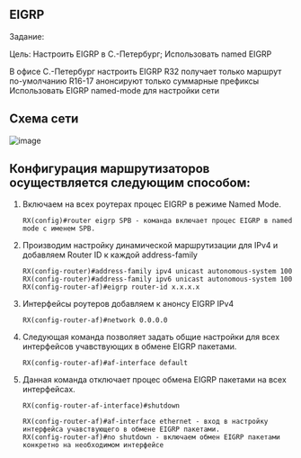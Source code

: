 ## EIGRP

Задание:

Цель: Настроить EIGRP в С.-Петербург; Использовать named EIGRP

В офисе С.-Петербург настроить EIGRP
R32 получает только маршрут по-умолчанию
R16-17 анонсируют только суммарные префиксы
Использовать EIGRP named-mode для настройки сети

## Схема сети

![image](https://github.com/user-attachments/assets/70539f1e-6b33-472d-9e7c-ccfc6c45188b)

## Конфигурация маршрутизаторов осуществляется следующим способом:

1. Включаем на всех роутерах процес EIGRP в режиме Named Mode. 
          
       RX(config)#router eigrp SPB - команда включает процес EIGRP в named mode с именем SPB. 
 
2. Производим настройку динамической маршрутизации для IPv4 и добавляем Router ID к каждой address-family

       RX(config-router)#address-family ipv4 unicast autonomous-system 100
       RX(config-router)#address-family ipv6 unicast autonomous-system 100
       RX(config-router-af)#eigrp router-id x.x.x.x
       
       
3. Интерфейсы роутеров добавляем к анонсу EIGRP IPv4
 
       RX(config-router-af)#network 0.0.0.0
       
4.  Следующая команда позволяет задать общие настройки для всех интерфейсов учавствующих в обмене EIGRP пакетами.

        RX(config-router-af)#af-interface default
        
5.  Данная команда отключает процес обмена EIGRP пакетами на всех интерфейсах.

        RX(config-router-af-interface)#shutdown
        
        RX(config-router-af)#af-interface ethernet - вход в настройку интерфейса учавствующего в обмене EIGRP пакетами.
        RX(config-router-af)#no shutdown - включаем обмен EIGRP пакетами конкретно на необходимом интерфейсе
